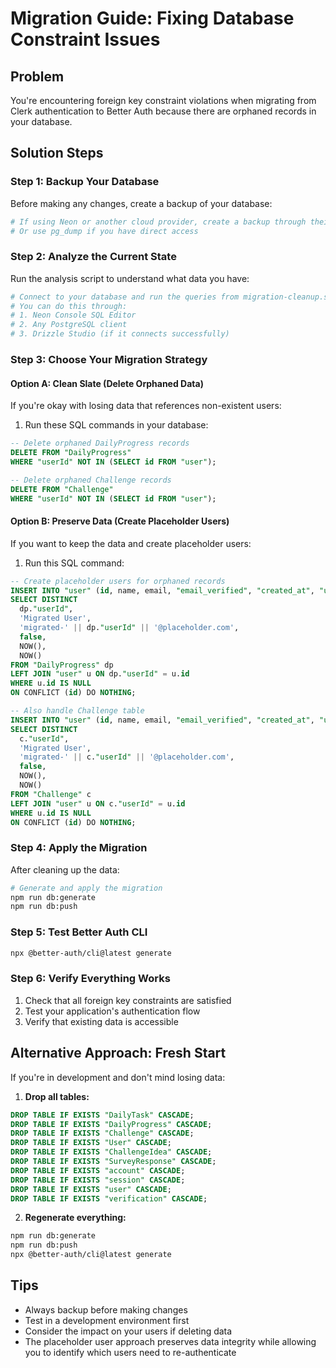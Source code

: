 # Migration Guide: Fixing Database Constraint Issues

## Problem

You're encountering foreign key constraint violations when migrating from Clerk authentication to Better Auth because there are orphaned records in your database.

## Solution Steps

### Step 1: Backup Your Database

Before making any changes, create a backup of your database:

```bash
# If using Neon or another cloud provider, create a backup through their interface
# Or use pg_dump if you have direct access
```

### Step 2: Analyze the Current State

Run the analysis script to understand what data you have:

```bash
# Connect to your database and run the queries from migration-cleanup.sql
# You can do this through:
# 1. Neon Console SQL Editor
# 2. Any PostgreSQL client
# 3. Drizzle Studio (if it connects successfully)
```

### Step 3: Choose Your Migration Strategy

#### Option A: Clean Slate (Delete Orphaned Data)

If you're okay with losing data that references non-existent users:

1. Run these SQL commands in your database:

```sql
-- Delete orphaned DailyProgress records
DELETE FROM "DailyProgress"
WHERE "userId" NOT IN (SELECT id FROM "user");

-- Delete orphaned Challenge records
DELETE FROM "Challenge"
WHERE "userId" NOT IN (SELECT id FROM "user");
```

#### Option B: Preserve Data (Create Placeholder Users)

If you want to keep the data and create placeholder users:

1. Run this SQL command:

```sql
-- Create placeholder users for orphaned records
INSERT INTO "user" (id, name, email, "email_verified", "created_at", "updated_at")
SELECT DISTINCT
  dp."userId",
  'Migrated User',
  'migrated-' || dp."userId" || '@placeholder.com',
  false,
  NOW(),
  NOW()
FROM "DailyProgress" dp
LEFT JOIN "user" u ON dp."userId" = u.id
WHERE u.id IS NULL
ON CONFLICT (id) DO NOTHING;

-- Also handle Challenge table
INSERT INTO "user" (id, name, email, "email_verified", "created_at", "updated_at")
SELECT DISTINCT
  c."userId",
  'Migrated User',
  'migrated-' || c."userId" || '@placeholder.com',
  false,
  NOW(),
  NOW()
FROM "Challenge" c
LEFT JOIN "user" u ON c."userId" = u.id
WHERE u.id IS NULL
ON CONFLICT (id) DO NOTHING;
```

### Step 4: Apply the Migration

After cleaning up the data:

```bash
# Generate and apply the migration
npm run db:generate
npm run db:push
```

### Step 5: Test Better Auth CLI

```bash
npx @better-auth/cli@latest generate
```

### Step 6: Verify Everything Works

1. Check that all foreign key constraints are satisfied
2. Test your application's authentication flow
3. Verify that existing data is accessible

## Alternative Approach: Fresh Start

If you're in development and don't mind losing data:

1. **Drop all tables:**

```sql
DROP TABLE IF EXISTS "DailyTask" CASCADE;
DROP TABLE IF EXISTS "DailyProgress" CASCADE;
DROP TABLE IF EXISTS "Challenge" CASCADE;
DROP TABLE IF EXISTS "User" CASCADE;
DROP TABLE IF EXISTS "ChallengeIdea" CASCADE;
DROP TABLE IF EXISTS "SurveyResponse" CASCADE;
DROP TABLE IF EXISTS "account" CASCADE;
DROP TABLE IF EXISTS "session" CASCADE;
DROP TABLE IF EXISTS "user" CASCADE;
DROP TABLE IF EXISTS "verification" CASCADE;
```

2. **Regenerate everything:**

```bash
npm run db:generate
npm run db:push
npx @better-auth/cli@latest generate
```

## Tips

- Always backup before making changes
- Test in a development environment first
- Consider the impact on your users if deleting data
- The placeholder user approach preserves data integrity while allowing you to identify which users need to re-authenticate
